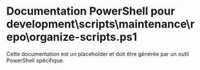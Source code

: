 # Documentation PowerShell pour development\scripts\maintenance\repo\organize-scripts.ps1

Cette documentation est un placeholder et doit être générée par un outil PowerShell spécifique.
